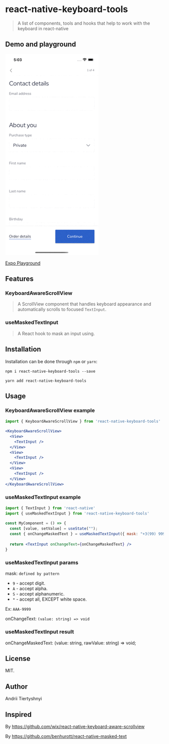 # react-native-keyboard-tools
> A list of components, tools and hooks that help to work with the keyboard in react-native

## Demo and playground

![](demo.gif)

[Expo Playground](https://snack.expo.io/@andriitiertyshnyi/blessed-donuts)

## Features

### KeyboardAwareScrollView
> A ScrollView component that handles keyboard appearance and automatically scrolls to focused `TextInput`.

### useMaskedTextInput
> A React hook to mask an input using.


## Installation

Installation can be done through `npm` or `yarn`:

```shell
npm i react-native-keyboard-tools --save
```

```shell
yarn add react-native-keyboard-tools
```

## Usage

### KeyboardAwareScrollView example

```js
import { KeyboardAwareScrollView } from 'react-native-keyboard-tools'
```

```jsx
<KeyboardAwareScrollView>
  <View>
    <TextInput />
  </View>
  <View>
    <TextInput />
  </View>
  <View>
    <TextInput />
  </View>
</KeyboardAwareScrollView>
```

### useMaskedTextInput example

```js
import { TextInput } from 'react-native'
import { useMaskedTextInput } from 'react-native-keyboard-tools'
```

```jsx
const MyComponent = () => {
  const [value, setValue] = useState("");
  const { onChangeMaskedText } = useMaskedTextInput({ mask: "+3(99) 9999 9999", onChangeText: setValue });

  return <TextInput onChangeText={onChangeMaskedText} />
}
```

### useMaskedTextInput params

mask: `defined by pattern`

* `9` - accept digit.
* `A` - accept alpha.
* `S` - accept alphanumeric.
* `*` - accept all, EXCEPT white space.

Ex: `AAA-9999` 

onChangeText: `(value: string) => void`

### useMaskedTextInput result 

onChangeMaskedText: (value: string, rawValue: string) => void;

## License

MIT.

## Author

Andrii Tiertyshnyi

## Inspired
By https://github.com/wix/react-native-keyboard-aware-scrollview

By https://github.com/benhurott/react-native-masked-text
